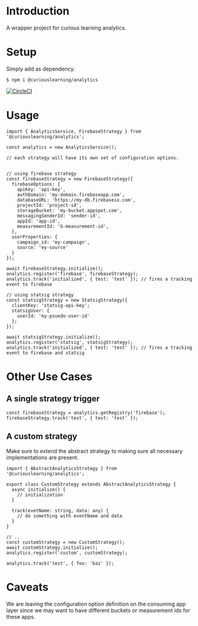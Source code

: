 # Introduction
A wrapper project for curious learning analytics.

# Setup
Simply add as dependency.

`$ npm i @curiouslearning/analytics`

[![CircleCI](https://dl.circleci.com/status-badge/img/gh/curiouslearning/analytics/tree/main.svg?style=svg)](https://dl.circleci.com/status-badge/redirect/gh/curiouslearning/analytics/tree/main)
# Usage
```
import { AnalyticsService, FirebaseStrategy } from '@curiouslearning/analytics';

const analytics = new AnalyticsService();

// each strategy will have its own set of configuration options.


// using firebase strategy
const firebaseStrategy = new FirebaseStrategy({
  firebaseOptions: {
    apiKey: 'api-key',
    authDomain: 'my-domain.firebaseapp.com',
    databaseURL: 'https://my-db.firebaseio.com',
    projectId: 'project-id',
    storageBucket: 'my-bucket.appspot.com',
    messagingSenderId: 'sender-id',
    appId: 'app-id',
    measurementId: 'G-measurement-id',
  },
  userProperties: {
    campaign_id: 'my-campaign',
    source: 'my-source'
  }
});

await firebaseStrategy.initialize();
analytics.register('firebase', firebaseStrategy);
analytics.track('initialized', { test: 'test' }); // fires a tracking event to firebase

// using statsig strategy
const statsigStrategy = new StatsigStrategy({
  clientKey: 'statsig-api-key';
  statsigUser: {
    userId: 'my-psuedo-user-id'
  };
});

await statsigStrategy.initialize();
analytics.register('statsig', statsigStrategy);
analytics.track('initialized', { test: 'test' }); // fires a tracking event to firebase and statsig
```

# Other Use Cases
## A single strategy trigger
```
const firebaseStrategy = analytics.getRegistry('firebase');
firebaseStrategy.track('test', { test: 'test' });
```

## A custom strategy
Make sure to extend the abstract strategy to making sure all necessary implementations are present.
```
import { AbstractAnalyticsStrategy } from '@curiouslearning/analytics';

export class CustomStrategy extends AbstractAnalyticsStrategy {
  async initialize() {
    // initialization
  }

  track(evetName: string, data: any) {
    // do something with eventName and data
  }
}

// ..
const customStrategy = new CustomStrategy();
await customStrategy.initialize();
analytics.register('custom', customStrategy);

analytics.track('test', { foo: 'baz' });
```


# Caveats
We are leaving the configuration option definition on the consuming app layer since we may want to have different buckets or measurement ids for these apps.
